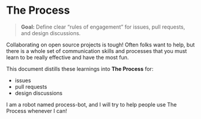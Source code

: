 # The Process

> **Goal:** Define clear “rules of engagement” for issues, pull requests, and design discussions.

Collaborating on open source projects is tough! Often folks want to help, but there is a whole set of communication skills and processes that you must learn to be really effective and have the most fun.

This document distills these learnings into **The Process** for:

  * issues
  * pull requests
  * design discussions

I am a robot named process-bot, and I will try to help people use The Process whenever I can!